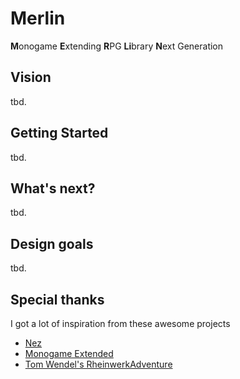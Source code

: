 # Merlin
**M**onogame
**E**xtending
**R**PG
**Li**brary
**N**ext Generation

## Vision

tbd.

## Getting Started

tbd.

## What's next?

tbd.

## Design goals

tbd.

## Special thanks

I got a lot of inspiration from these awesome projects
* [Nez](https://github.com/prime31/Nez)
* [Monogame Extended](https://github.com/craftworkgames/MonoGame.Extended)
* [Tom Wendel's RheinwerkAdventure](https://github.com/tomwendel/RheinwerkAdventure)
